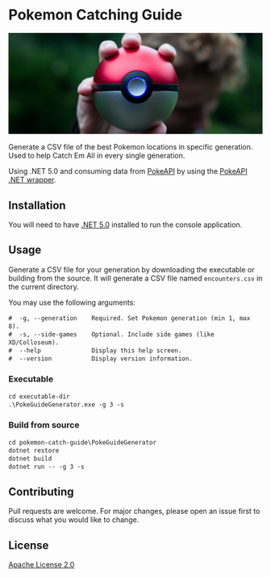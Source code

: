 # Pokemon Catching Guide

![Banner](banner.jpg)

Generate a CSV file of the best Pokemon locations in specific generation. Used to help Catch Em All in every single generation.

Using .NET 5.0 and consuming data from [PokeAPI](https://pokeapi.co) by using the [PokeAPI .NET wrapper](https://github.com/mtrdp642/PokeApiNet).

## Installation

You will need to have [.NET 5.0](https://dotnet.microsoft.com/download/dotnet/5.0) installed to run the console application.

## Usage

Generate a CSV file for your generation by downloading the executable or building from the source. It will generate a CSV file named `encounters.csv` in the current directory.

You may use the following arguments:

```shell
#  -g, --generation    Required. Set Pokemon generation (min 1, max 8).
#  -s, --side-games    Optional. Include side games (like XD/Colloseum).
#  --help              Display this help screen.
#  --version           Display version information.
```

### Executable

```shell
cd executable-dir
.\PokeGuideGenerator.exe -g 3 -s
```

### Build from source

```shell
cd pokemon-catch-guide\PokeGuideGenerator
dotnet restore
dotnet build
dotnet run -- -g 3 -s
```

## Contributing
Pull requests are welcome. For major changes, please open an issue first to discuss what you would like to change.

## License
[Apache License 2.0](http://www.apache.org/licenses/)